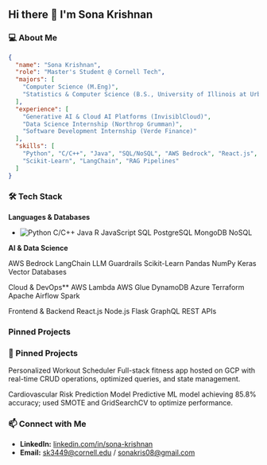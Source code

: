 ## Hi there 👋 I'm Sona Krishnan

### 💻 About Me
```json
{
  "name": "Sona Krishnan",
  "role": "Master's Student @ Cornell Tech",
  "majors": [
    "Computer Science (M.Eng)",
    "Statistics & Computer Science (B.S., University of Illinois at Urbana-Champaign)"
  ],
  "experience": [
    "Generative AI & Cloud AI Platforms (InvisiblCloud)",
    "Data Science Internship (Northrop Grumman)",
    "Software Development Internship (Verde Finance)"
  ],
  "skills": [
    "Python", "C/C++", "Java", "SQL/NoSQL", "AWS Bedrock", "React.js",
    "Scikit-Learn", "LangChain", "RAG Pipelines"
  ]
}
```
### 🛠 Tech Stack
**Languages & Databases**
- ![Python](https://img.shields.io/badge/Python-3776AB?logo=python&logoColor=white)
 C/C++ Java R JavaScript SQL PostgreSQL MongoDB NoSQL
  
**AI & Data Science**

AWS Bedrock LangChain LLM Guardrails Scikit-Learn Pandas NumPy Keras Vector Databases

Cloud & DevOps**
AWS Lambda AWS Glue DynamoDB Azure Terraform Apache Airflow Spark

Frontend & Backend
React.js Node.js Flask GraphQL REST APIs
### Pinned Projects

### 📌 Pinned Projects
Personalized Workout Scheduler
Full-stack fitness app hosted on GCP with real-time CRUD operations, optimized queries, and state management.

Cardiovascular Risk Prediction Model
Predictive ML model achieving 85.8% accuracy; used SMOTE and GridSearchCV to optimize performance.


### 📫 Connect with Me
- **LinkedIn:** [linkedin.com/in/sona-krishnan](https://www.linkedin.com/in/sona-krishnan/)  
- **Email:** sk3449@cornell.edu / sonakris08@gmail.com 

